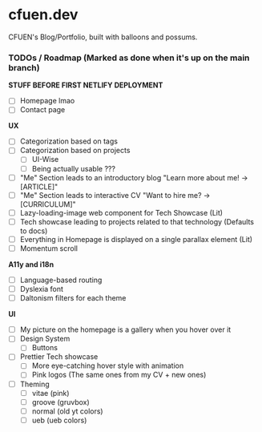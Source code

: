 # cfuen.dev

CFUEN's Blog/Portfolio, built with balloons and possums. 

### TODOs / Roadmap (Marked as done when it's up on the main branch)

**STUFF BEFORE FIRST NETLIFY DEPLOYMENT**

- [ ] Homepage lmao
- [ ] Contact page

**UX**

- [ ] Categorization based on tags
- [ ] Categorization based on projects
	- [ ] UI-Wise
	- [ ] Being actually usable ???
- [ ] "Me" Section leads to an introductory blog "Learn more about me! -> [ARTICLE]"
- [ ] "Me" Section leads to interactive CV "Want to hire me? -> [CURRICULUM]"
- [ ] Lazy-loading-image web component for Tech Showcase (Lit)
- [ ] Tech showcase leading to projects related to that technology (Defaults to docs)
- [ ] Everything in Homepage is displayed on a single parallax element (Lit)
	<!--Which shouldn't be annoying like Apple's parallax videos-->
- [ ] Momentum scroll

**A11y and i18n**

- [ ] Language-based routing
- [ ] Dyslexia font
- [ ] Daltonism filters for each theme

**UI**

- [ ] My picture on the homepage is a gallery when you hover over it
- [ ] Design System
	- [ ] Buttons
- [ ] Prettier Tech showcase
	- [ ] More eye-catching hover style with animation
	- [ ] Pink logos (The same ones from my CV + new ones)
- [ ] Theming
	- [ ] vitae (pink)
	- [ ] groove (gruvbox)
	- [ ] normal (old yt colors)
	- [ ] ueb (ueb colors)
